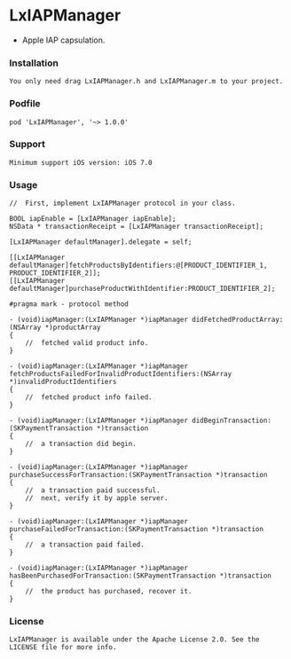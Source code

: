 # LxIAPManager
*	Apple IAP capsulation.

### Installation
    You only need drag LxIAPManager.h and LxIAPManager.m to your project.

### Podfile
    pod 'LxIAPManager', '~> 1.0.0'

### Support
    Minimum support iOS version: iOS 7.0

### Usage

	//	First, implement LxIAPManager protocol in your class.

	BOOL iapEnable = [LxIAPManager iapEnable];
    NSData * transactionReceipt = [LxIAPManager transactionReceipt];
    
    [LxIAPManager defaultManager].delegate = self;
    
    [[LxIAPManager defaultManager]fetchProductsByIdentifiers:@[PRODUCT_IDENTIFIER_1, PRODUCT_IDENTIFIER_2]];
    [[LxIAPManager defaultManager]purchaseProductWithIdentifier:PRODUCT_IDENTIFIER_2];
    
    #pragma mark - protocol method
    
    - (void)iapManager:(LxIAPManager *)iapManager didFetchedProductArray:(NSArray *)productArray
	{
		//	fetched valid product info.
	}
	
	- (void)iapManager:(LxIAPManager *)iapManager fetchProductsFailedForInvalidProductIdentifiers:(NSArray *)invalidProductIdentifiers
	{
		//	fetched product info failed.
	}
	
	- (void)iapManager:(LxIAPManager *)iapManager didBeginTransaction:(SKPaymentTransaction *)transaction
	{
		//	a transaction did begin.
	}
	
	- (void)iapManager:(LxIAPManager *)iapManager purchaseSuccessForTransaction:(SKPaymentTransaction *)transaction
	{
		//	a transaction paid successful.
		//	next, verify it by apple server.
	}
	
	- (void)iapManager:(LxIAPManager *)iapManager purchaseFailedForTransaction:(SKPaymentTransaction *)transaction
	{
		//	a transaction paid failed.
	}
	
	- (void)iapManager:(LxIAPManager *)iapManager hasBeenPurchasedForTransaction:(SKPaymentTransaction *)transaction
	{
		//	the product has purchased, recover it.
	}
	
### License
    LxIAPManager is available under the Apache License 2.0. See the LICENSE file for more info.